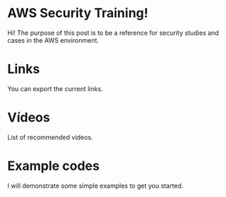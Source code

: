 # AWS Security Training!

Hi! The purpose of this post is to be a reference for security studies and cases in the AWS environment. 


# Links
You can export the current links.


# Vídeos

List of recommended videos.




# Example codes

I will demonstrate some simple examples to get you started.
